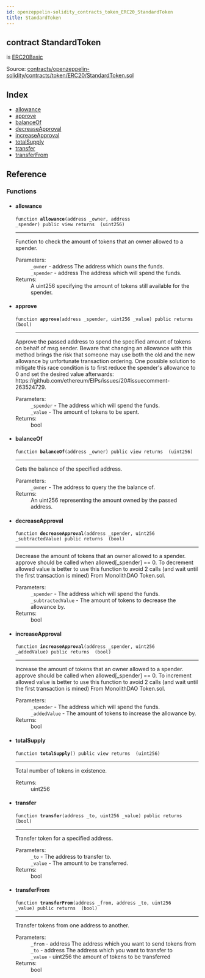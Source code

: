 ```yaml
---
id: openzeppelin-solidity_contracts_token_ERC20_StandardToken
title: StandardToken
---
```


<div class="contract-doc"><div class="contract"><h2 class="contract-header"><span class="contract-kind">contract</span> StandardToken</h2><p class="base-contracts"><span>is</span> <a href="openzeppelin-solidity_contracts_token_ERC20_ERC20Basic.html">ERC20Basic</a></p><div class="source">Source: <a href="https://github.com/2keynet/web3-alpha/blob/v0.0.3/contracts/openzeppelin-solidity/contracts/token/ERC20/StandardToken.sol" target="_blank">contracts/openzeppelin-solidity/contracts/token/ERC20/StandardToken.sol</a></div></div><div class="index"><h2>Index</h2><ul><li><a href="openzeppelin-solidity_contracts_token_ERC20_StandardToken.html#allowance">allowance</a></li><li><a href="openzeppelin-solidity_contracts_token_ERC20_StandardToken.html#approve">approve</a></li><li><a href="openzeppelin-solidity_contracts_token_ERC20_StandardToken.html#balanceOf">balanceOf</a></li><li><a href="openzeppelin-solidity_contracts_token_ERC20_StandardToken.html#decreaseApproval">decreaseApproval</a></li><li><a href="openzeppelin-solidity_contracts_token_ERC20_StandardToken.html#increaseApproval">increaseApproval</a></li><li><a href="openzeppelin-solidity_contracts_token_ERC20_StandardToken.html#totalSupply">totalSupply</a></li><li><a href="openzeppelin-solidity_contracts_token_ERC20_StandardToken.html#transfer">transfer</a></li><li><a href="openzeppelin-solidity_contracts_token_ERC20_StandardToken.html#transferFrom">transferFrom</a></li></ul></div><div class="reference"><h2>Reference</h2><div class="functions"><h3>Functions</h3><ul><li><div class="item function"><span id="allowance" class="anchor-marker"></span><h4 class="name">allowance</h4><div class="body"><code class="signature">function <strong>allowance</strong><span>(address _owner, address _spender) </span><span>public </span><span>view </span><span>returns  (uint256) </span></code><hr/><div class="description"><p>Function to check the amount of tokens that an owner allowed to a spender.</p></div><dl><dt><span class="label-parameters">Parameters:</span></dt><dd><div><code>_owner</code> - address The address which owns the funds.</div><div><code>_spender</code> - address The address which will spend the funds.</div></dd><dt><span class="label-return">Returns:</span></dt><dd>A uint256 specifying the amount of tokens still available for the spender.</dd></dl></div></div></li><li><div class="item function"><span id="approve" class="anchor-marker"></span><h4 class="name">approve</h4><div class="body"><code class="signature">function <strong>approve</strong><span>(address _spender, uint256 _value) </span><span>public </span><span>returns  (bool) </span></code><hr/><div class="description"><p>Approve the passed address to spend the specified amount of tokens on behalf of msg.sender. Beware that changing an allowance with this method brings the risk that someone may use both the old and the new allowance by unfortunate transaction ordering. One possible solution to mitigate this race condition is to first reduce the spender&#x27;s allowance to 0 and set the desired value afterwards: https://github.com/ethereum/EIPs/issues/20#issuecomment-263524729.</p></div><dl><dt><span class="label-parameters">Parameters:</span></dt><dd><div><code>_spender</code> - The address which will spend the funds.</div><div><code>_value</code> - The amount of tokens to be spent.</div></dd><dt><span class="label-return">Returns:</span></dt><dd>bool</dd></dl></div></div></li><li><div class="item function"><span id="balanceOf" class="anchor-marker"></span><h4 class="name">balanceOf</h4><div class="body"><code class="signature">function <strong>balanceOf</strong><span>(address _owner) </span><span>public </span><span>view </span><span>returns  (uint256) </span></code><hr/><div class="description"><p>Gets the balance of the specified address.</p></div><dl><dt><span class="label-parameters">Parameters:</span></dt><dd><div><code>_owner</code> - The address to query the the balance of.</div></dd><dt><span class="label-return">Returns:</span></dt><dd>An uint256 representing the amount owned by the passed address.</dd></dl></div></div></li><li><div class="item function"><span id="decreaseApproval" class="anchor-marker"></span><h4 class="name">decreaseApproval</h4><div class="body"><code class="signature">function <strong>decreaseApproval</strong><span>(address _spender, uint256 _subtractedValue) </span><span>public </span><span>returns  (bool) </span></code><hr/><div class="description"><p>Decrease the amount of tokens that an owner allowed to a spender. approve should be called when allowed[_spender] == 0. To decrement allowed value is better to use this function to avoid 2 calls (and wait until the first transaction is mined) From MonolithDAO Token.sol.</p></div><dl><dt><span class="label-parameters">Parameters:</span></dt><dd><div><code>_spender</code> - The address which will spend the funds.</div><div><code>_subtractedValue</code> - The amount of tokens to decrease the allowance by.</div></dd><dt><span class="label-return">Returns:</span></dt><dd>bool</dd></dl></div></div></li><li><div class="item function"><span id="increaseApproval" class="anchor-marker"></span><h4 class="name">increaseApproval</h4><div class="body"><code class="signature">function <strong>increaseApproval</strong><span>(address _spender, uint256 _addedValue) </span><span>public </span><span>returns  (bool) </span></code><hr/><div class="description"><p>Increase the amount of tokens that an owner allowed to a spender. approve should be called when allowed[_spender] == 0. To increment allowed value is better to use this function to avoid 2 calls (and wait until the first transaction is mined) From MonolithDAO Token.sol.</p></div><dl><dt><span class="label-parameters">Parameters:</span></dt><dd><div><code>_spender</code> - The address which will spend the funds.</div><div><code>_addedValue</code> - The amount of tokens to increase the allowance by.</div></dd><dt><span class="label-return">Returns:</span></dt><dd>bool</dd></dl></div></div></li><li><div class="item function"><span id="totalSupply" class="anchor-marker"></span><h4 class="name">totalSupply</h4><div class="body"><code class="signature">function <strong>totalSupply</strong><span>() </span><span>public </span><span>view </span><span>returns  (uint256) </span></code><hr/><div class="description"><p>Total number of tokens in existence.</p></div><dl><dt><span class="label-return">Returns:</span></dt><dd>uint256</dd></dl></div></div></li><li><div class="item function"><span id="transfer" class="anchor-marker"></span><h4 class="name">transfer</h4><div class="body"><code class="signature">function <strong>transfer</strong><span>(address _to, uint256 _value) </span><span>public </span><span>returns  (bool) </span></code><hr/><div class="description"><p>Transfer token for a specified address.</p></div><dl><dt><span class="label-parameters">Parameters:</span></dt><dd><div><code>_to</code> - The address to transfer to.</div><div><code>_value</code> - The amount to be transferred.</div></dd><dt><span class="label-return">Returns:</span></dt><dd>bool</dd></dl></div></div></li><li><div class="item function"><span id="transferFrom" class="anchor-marker"></span><h4 class="name">transferFrom</h4><div class="body"><code class="signature">function <strong>transferFrom</strong><span>(address _from, address _to, uint256 _value) </span><span>public </span><span>returns  (bool) </span></code><hr/><div class="description"><p>Transfer tokens from one address to another.</p></div><dl><dt><span class="label-parameters">Parameters:</span></dt><dd><div><code>_from</code> - address The address which you want to send tokens from</div><div><code>_to</code> - address The address which you want to transfer to</div><div><code>_value</code> - uint256 the amount of tokens to be transferred</div></dd><dt><span class="label-return">Returns:</span></dt><dd>bool</dd></dl></div></div></li></ul></div></div></div>
